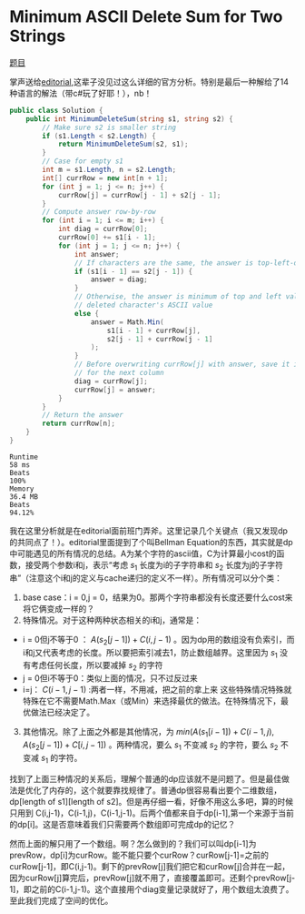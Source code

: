 # Minimum ASCII Delete Sum for Two Strings

[题目](https://leetcode.com/problems/minimum-ascii-delete-sum-for-two-strings/description/)

掌声送给[editorial](https://leetcode.com/problems/minimum-ascii-delete-sum-for-two-strings/editorial/),这辈子没见过这么详细的官方分析。特别是最后一种解给了14种语言的解法（带c#玩了好耶！），nb！
```c#
public class Solution {
    public int MinimumDeleteSum(string s1, string s2) {
        // Make sure s2 is smaller string
        if (s1.Length < s2.Length) {
            return MinimumDeleteSum(s2, s1);
        }
        // Case for empty s1
        int m = s1.Length, n = s2.Length;
        int[] currRow = new int[n + 1];
        for (int j = 1; j <= n; j++) {
            currRow[j] = currRow[j - 1] + s2[j - 1];
        }
        // Compute answer row-by-row
        for (int i = 1; i <= m; i++) {  
            int diag = currRow[0];
            currRow[0] += s1[i - 1]; 
            for (int j = 1; j <= n; j++) {
                int answer;    
                // If characters are the same, the answer is top-left-diagonal value
                if (s1[i - 1] == s2[j - 1]) {
                    answer = diag;
                }   
                // Otherwise, the answer is minimum of top and left values with
                // deleted character's ASCII value
                else {
                    answer = Math.Min(
                        s1[i - 1] + currRow[j],
                        s2[j - 1] + currRow[j - 1]
                    );
                }
                // Before overwriting currRow[j] with answer, save it in diag
                // for the next column
                diag = currRow[j];
                currRow[j] = answer;
            }
        }
        // Return the answer
        return currRow[n];
    }
}
```
```
Runtime
58 ms
Beats
100%
Memory
36.4 MB
Beats
94.12%
```
我在这里分析就是在editorial面前班门弄斧。这里记录几个关键点（我又发现dp的共同点了！）。editorial里面提到了个叫Bellman Equation的东西，其实就是dp中可能遇见的所有情况的总结。A为某个字符的ascii值，C为计算最小cost的函数，接受两个参数i和j，表示“考虑 $s_1$ 长度为i的子字符串和 $s_2$ 长度为j的子字符串”（注意这个i和j的定义与cache递归的定义不一样）。所有情况可以分个类：
1. base case：i = 0,j = 0，结果为0。那两个字符串都没有长度还要什么cost来将它俩变成一样的？
2. 特殊情况。对于这种两种状态相关的i和j，通常是：
- i = 0但j不等于0 ： $A(s_2[j-1])+C(i,j-1)$ 。因为dp用的数组没有负索引，而i和j又代表考虑的长度。所以要把索引减去1，防止数组越界。这里因为 $s_1$ 没有考虑任何长度，所以要减掉 $s_2$ 的字符
- j = 0但i不等于0：类似上面的情况，只不过反过来
- i=j： $C(i-1,j-1)$ :两者一样，不用减，把之前的拿上来
这些特殊情况特殊就特殊在它不需要Math.Max（或Min）来选择最优的做法。在特殊情况下，最优做法已经决定了。
3. 其他情况。除了上面之外都是其他情况，为 $min(A(s_1[i-1])+C(i-1,j),A(s_2[j-1])+C[i,j-1])$ 。两种情况，要么 $s_1$ 不变减 $s_2$ 的字符，要么 $s_2$ 不变减 $s_1$ 的字符。

找到了上面三种情况的关系后，理解个普通的dp应该就不是问题了。但是最佳做法是优化了内存的，这个就要靠找规律了。普通dp很容易看出要个二维数组，dp[length of s1][length of s2]。但是再仔细一看，好像不用这么多吧，算的时候只用到 C(i,j-1)，C(i-1,j)，C(i-1,j-1)。后两个值都来自于dp[i-1],第一个来源于当前的dp[i]。这是否意味着我们只需要两个数组即可完成dp的记忆？

然而上面的解只用了一个数组。啊？怎么做到的？我们可以叫dp[i-1]为prevRow，dp[i]为curRow。能不能只要个curRow？curRow[j-1]=之前的curRow[j-1]，即C(i,j-1)。剩下的prevRow[j]我们把它和curRow[j]合并在一起，因为curRow[j]算完后，prevRow[j]就不用了，直接覆盖即可。还剩个prevRow[j-1]，即之前的C(i-1,j-1)。这个直接用个diag变量记录就好了，用个数组太浪费了。至此我们完成了空间的优化。